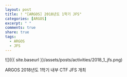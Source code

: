 ```yaml
---
layout: post
title: ! "[ARGOS] 2018년도 1학기 JFS"
categories: [ARGOS]
excerpt: " "
comments: true
share: true
tags:
  - ARGOS
  - JFS
---
```


![]({{ site.baseurl }}/assets/posts/activities/2018_1_jfs.png)

ARGOS 2018년도 1학기 내부 CTF JFS 개최

